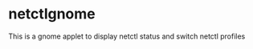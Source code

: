 netctlgnome
===========

This is a gnome applet to display netctl status and switch netctl profiles
